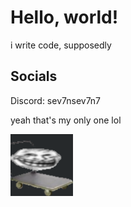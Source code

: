# Hello, world!

i write code, supposedly

## Socials
Discord: sev7nsev7n7

yeah that's my only one lol

<!-- ![trolololololo](/data/trolley_larger.png | width = 100) -->
<img src="/data/trolley_larger.png" width="100">
